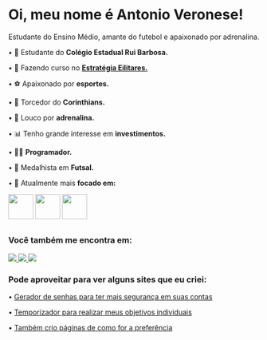 # Oi, meu nome é Antonio Veronese!
Estudante do Ensino Médio, amante do futebol e apaixonado por adrenalina.

• 🏫 Estudante do **Colégio Estadual Rui Barbosa.**

• 🦉 Fazendo curso no [**Estratégia Eilitares.**](https://militares.estrategia.com/)

• ⚽ Apaixonado por **esportes.**

• 🦅 Torcedor do **Corinthians.**

• 🧬 Louco por **adrenalina.**

• 📊 Tenho grande interesse em **investimentos.**

• 👨‍💻 **Programador.**

• 🥇 Medalhista em **Futsal.**

• 📔 Atualmente mais **focado em:**

<div display="inline">
  <img width="50" height="50" src="https://github.com/antonioo23/antonioo23/assets/107552515/a9effc32-be6e-4a45-9267-4cda36a5b30a"/>
  <img width="50" height="50" src="https://github.com/antonioo23/antonioo23/assets/107552515/01690e23-583c-49cb-88bf-8edf4b160df9"/>
  <img width="50" height="50" src="https://github.com/antonioo23/antonioo23/assets/107552515/93f67505-e47f-494d-8462-1618db7b0a12"/>
</div>

## 

### Você também me encontra em:

<div display="inline">
  <a href="https://www.facebook.com/antonio.veronese.161">
    <img src="https://img.shields.io/badge/Facebook-%231877F2.svg?style=for-the-badge&logo=Facebook&logoColor=white"/>
  </a> 
  <a href="https://www.instagram.com/vrnese/">
    <img src="https://img.shields.io/badge/Instagram-%23E4405F.svg?style=for-the-badge&logo=Instagram&logoColor=white"/>
  </a> 
  <a href="https://www.reddit.com/user/vrnese/">
    <img src="https://img.shields.io/badge/Reddit-FF4500?style=for-the-badge&logo=reddit&logoColor=white"/>
  </a> 

### Pode aproveitar para ver alguns sites que eu criei:

• [Gerador de senhas para ter mais segurança em suas contas](https://antonioo23.github.io/seguranca_digital/)

• [Temporizador para realizar meus objetivos individuais](https://antonioo23.github.io/ANTONIO/)

• [Também crio páginas de como for a preferência](https://antonioo23.github.io/ola_mundo/)
